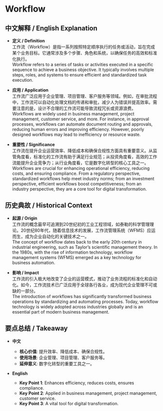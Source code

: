 # Workflow

## 中文解释 / English Explanation

* **定义 / Definition**  
  工作流（Workflow）是指一系列按照特定顺序执行的任务或活动，旨在完成某个业务目标。它通常涉及多个步骤、角色和系统，以确保任务的高效和标准化执行。  
  Workflow refers to a series of tasks or activities executed in a specific sequence to achieve a business objective. It typically involves multiple steps, roles, and systems to ensure efficient and standardized task execution.

* **应用 / Application**  
  工作流广泛应用于企业管理、项目管理、客户服务等领域。例如，在审批流程中，工作流可以自动化处理文档的传递和审批，减少人为错误并提高效率。需要注意的是，设计不合理的工作流可能导致流程冗长或资源浪费。  
  Workflows are widely used in business management, project management, customer service, and more. For instance, in approval processes, workflows can automate document routing and approvals, reducing human errors and improving efficiency. However, poorly designed workflows may lead to inefficiency or resource waste.

* **重要性 / Significance**  
  工作流在提升企业运营效率、降低成本和确保合规性方面具有重要意义。从监管角度看，标准化的工作流有助于满足行业规范；从投资角度看，高效的工作流能提升企业竞争力；从行业角度看，它是数字化转型的核心工具之一。  
  Workflows are crucial for enhancing operational efficiency, reducing costs, and ensuring compliance. From a regulatory perspective, standardized workflows help meet industry norms; from an investment perspective, efficient workflows boost competitiveness; from an industry perspective, they are a core tool for digital transformation.

## 历史典故 / Historical Context

* **起源 / Origin**  
  工作流的概念最早可追溯到20世纪初的工业工程领域，如泰勒的科学管理理论。20世纪80年代，随着信息技术的发展，工作流管理系统（WFMS）应运而生，成为企业自动化的关键技术之一。  
  The concept of workflow dates back to the early 20th century in industrial engineering, such as Taylor’s scientific management theory. In the 1980s, with the rise of information technology, workflow management systems (WFMS) emerged as a key technology for business automation.

* **影响 / Impact**  
  工作流的引入极大地改变了企业的运营模式，推动了业务流程的标准化和自动化。如今，工作流技术已广泛应用于全球各行各业，成为现代企业管理不可或缺的一部分。  
  The introduction of workflows has significantly transformed business operations by standardizing and automating processes. Today, workflow technology is widely adopted across industries globally and is an essential part of modern business management.

## 要点总结 / Takeaway

* **中文**  
  - **核心价值**: 提升效率、降低成本、确保合规性。  
  - **使用场景**: 企业管理、项目管理、客户服务等。  
  - **延伸意义**: 数字化转型的重要工具之一。

* **English**  
  - **Key Point 1**: Enhances efficiency, reduces costs, ensures compliance.  
  - **Key Point 2**: Applied in business management, project management, customer service.  
  - **Key Point 3**: A vital tool for digital transformation.